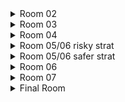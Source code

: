 <details> 
<summary> Room 02 </summary>
Take the second bubble upright and buffer demo to skip the third bubble

![gif](./images/02.webp)
</details>

<details>
<summary> Room 03 </summary>
Double dream jump after using the red bubble to skip the last dream zip mover cycle

![gif](./images/03.webp)
</details>

<details>
<summary> Room 04 </summary>
Double dream jump and ultra out of the dream zip mover to gain high speeds into the next room, and do a right or downright dash on entry to move through the first dream block

![gif](./images/04.webp)
</details>

<details>
<summary> Room 05/06 risky strat </summary>
Double dream jump out of the last dream zip mover in room 5, ultra and immediately hold left. Full height crouch jump upon entry to room 6 to set up a wavedash and do the last half of the room

![gif](./images/05_risky.webp)
</details>

<details>
<summary> Room 05/06 safer strat </summary>
Double dream jump out of the last dream zip mover in room 5, ultra and full height crouch jump upon entry to room 6 to skip the red bubble and enter the dream block at the right side of the room

![gif](./images/05_safe.webp)
</details>

<details> 
<summary> Room 06 </summary>
Double dream jump out of the last dream zip mover, ultra into the next room, and downright or right dash to enter the first dream block

![gif](./images/06.webp)
</details>

<details> 
<summary> Room 07 </summary>
Double dream jump and ultra into the room to skip the entire room

![gif](./images/07.webp)
</details>

<details> 
<summary> Final Room </summary>
Dream Jump out of first dream block and dash downright \
In the last dream zip mover, double dream jump out, downright late, and continue holding right. You'll collide with an invisible barrier and slide into the green bubble

![gif](./images/09.webp)
</details>

